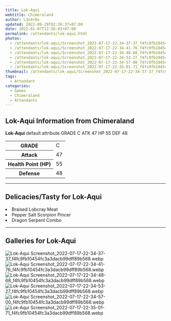 ```yaml
---
title: Lok-Aqui
webtitle: Chimeraland
author: L3n4r0x
updated: 2022-09-29T02:26:37+07:00
date: 2022-01-07T12:56:03+07:00
permalink: /attendants/lok-aqui.html
photos:
  - /attendants/lok-aqui/Screenshot_2022-07-17-22-34-37-37_f4fc9fb10454fc3a3dacb99dff89b568.webp
  - /attendants/lok-aqui/Screenshot_2022-07-17-22-34-41-76_f4fc9fb10454fc3a3dacb99dff89b568.webp
  - /attendants/lok-aqui/Screenshot_2022-07-17-22-34-48-68_f4fc9fb10454fc3a3dacb99dff89b568.webp
  - /attendants/lok-aqui/Screenshot_2022-07-17-22-34-53-27_f4fc9fb10454fc3a3dacb99dff89b568.webp
  - /attendants/lok-aqui/Screenshot_2022-07-17-22-34-57-00_f4fc9fb10454fc3a3dacb99dff89b568.webp
  - /attendants/lok-aqui/Screenshot_2022-07-17-22-35-01-71_f4fc9fb10454fc3a3dacb99dff89b568.webp
thumbnail: /attendants/lok-aqui/Screenshot_2022-07-17-22-34-37-37_f4fc9fb10454fc3a3dacb99dff89b568.webp
tags:
  - Attendant
categories:
  - Games
  - Chimeraland
  - Attendants
---
```


<section id="bootstrap-wrapper"><link rel="stylesheet" href="https://cdn.statically.io/gh/dimaslanjaka/Web-Manajemen/40ac3225/css/bootstrap-4.5-wrapper.css"/><h1>Lok-Aqui Information from Chimeraland</h1><p><b>Lok-Aqui</b> default attribute GRADE C ATK 47 HP 55 DEF 48<table><tr><th>GRADE</th><td>C</td></tr><tr><th>Attack</th><td>47</td></tr><tr><th>Health Point (HP)</th><td>55</td></tr><tr><th>Defense</th><td>48</td></tr></table></p><hr/><h2>Delicacies/Tasty for Lok-Aqui</h2><li class="d-flex justify-content-between">Braised Lobcray Meat </li><li class="d-flex justify-content-between">Pepper Salt Scorpion Pincer </li><li class="d-flex justify-content-between">Dragon Serpent Combo </li><hr/><div id="gallery"><h2>Galleries for Lok-Aqui</h2><div class="row"><div class="col-lg-6 col-12"><img src="/chimeraland/attendants/lok-aqui/Screenshot_2022-07-17-22-34-37-37_f4fc9fb10454fc3a3dacb99dff89b568.webp" alt="Lok-Aqui Screenshot_2022-07-17-22-34-37-37_f4fc9fb10454fc3a3dacb99dff89b568.webp"/></div><div class="col-lg-6 col-12"><img src="/chimeraland/attendants/lok-aqui/Screenshot_2022-07-17-22-34-41-76_f4fc9fb10454fc3a3dacb99dff89b568.webp" alt="Lok-Aqui Screenshot_2022-07-17-22-34-41-76_f4fc9fb10454fc3a3dacb99dff89b568.webp"/></div><div class="col-lg-6 col-12"><img src="/chimeraland/attendants/lok-aqui/Screenshot_2022-07-17-22-34-48-68_f4fc9fb10454fc3a3dacb99dff89b568.webp" alt="Lok-Aqui Screenshot_2022-07-17-22-34-48-68_f4fc9fb10454fc3a3dacb99dff89b568.webp"/></div><div class="col-lg-6 col-12"><img src="/chimeraland/attendants/lok-aqui/Screenshot_2022-07-17-22-34-53-27_f4fc9fb10454fc3a3dacb99dff89b568.webp" alt="Lok-Aqui Screenshot_2022-07-17-22-34-53-27_f4fc9fb10454fc3a3dacb99dff89b568.webp"/></div><div class="col-lg-6 col-12"><img src="/chimeraland/attendants/lok-aqui/Screenshot_2022-07-17-22-34-57-00_f4fc9fb10454fc3a3dacb99dff89b568.webp" alt="Lok-Aqui Screenshot_2022-07-17-22-34-57-00_f4fc9fb10454fc3a3dacb99dff89b568.webp"/></div><div class="col-lg-6 col-12"><img src="/chimeraland/attendants/lok-aqui/Screenshot_2022-07-17-22-35-01-71_f4fc9fb10454fc3a3dacb99dff89b568.webp" alt="Lok-Aqui Screenshot_2022-07-17-22-35-01-71_f4fc9fb10454fc3a3dacb99dff89b568.webp"/></div></div></div></section>